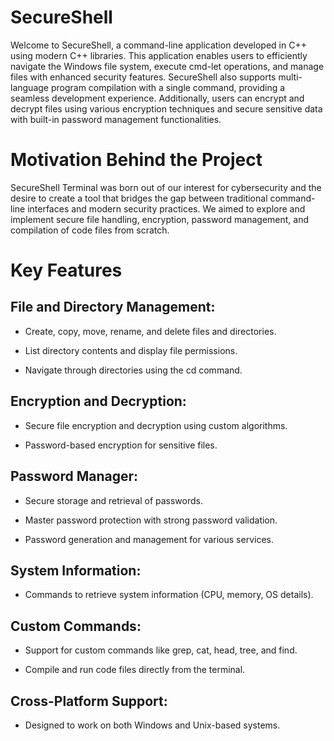 # SecureShell
Welcome to SecureShell, a command-line application developed in C++ using modern C++ libraries. This application enables users to efficiently navigate the Windows file system, execute cmd-let operations, and manage files with enhanced security features. SecureShell also supports multi-language program compilation with a single command, providing a seamless development experience. Additionally, users can encrypt and decrypt files using various encryption techniques and secure sensitive data with built-in password management functionalities.

# Motivation Behind the Project

SecureShell Terminal was born out of our interest for cybersecurity and the desire to create a tool that bridges the gap between traditional command-line interfaces and modern security practices. We aimed to explore and implement secure file handling, encryption, password management, and compilation of code files from scratch.

# Key Features

## File and Directory Management:
- Create, copy, move, rename, and delete files and directories.

- List directory contents and display file permissions.

- Navigate through directories using the cd command.
  
 ## Encryption and Decryption:

- Secure file encryption and decryption using custom algorithms.

- Password-based encryption for sensitive files.

## Password Manager:

- Secure storage and retrieval of passwords.

- Master password protection with strong password validation.

- Password generation and management for various services.

## System Information:

- Commands to retrieve system information (CPU, memory, OS details).

## Custom Commands:

- Support for custom commands like grep, cat, head, tree, and find.

- Compile and run code files directly from the terminal.

## Cross-Platform Support:

- Designed to work on both Windows and Unix-based systems.
